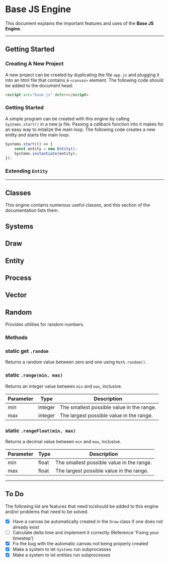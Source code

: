 # Base JS Engine
This document explains the important features and uses of the **Base JS Engine**.

-------------------
## Getting Started
### Creating A New Project
A new project can be created by duplicating the file `app.js` and plugging it into an 
html file that contains a `<canvas>` element. The following code should be added to the 
document head:

```html
<script src="base.js" defer></script>
```

### Getting Started
A simple program can be created with this engine by calling `Systems.start()` in a
new js file. Passing a callback function into it makes for an easy way to initalize
the main loop. The following code creates a new entity and starts the main loop:
```js
Systems.start(() => {
    const entity = new Entity();
    Systems.instantiate(entity);
});
```

### Extending `Entity`

-------------------
## Classes
This engine contains numerous useful classes, and this section of the documentation
lists them.

## Systems

## Draw

## Entity

## Process


## Vector

## Random
Provides utilities for random numbers.

### Methods

### static get `.random`
Returns a random value between zero and one using `Math.random()`.

### static `.range(min, max)`
Returns an integer value between `min` and `max`, inclusive.

| Parameter | Type    | Description                               |
| --------- | ------- | ----------------------------------------- |
| min       | integer | The smallest possible value in the range. |
| max       | integer | The largest possible value in the range.  |

### static `.rangeFloat(min, max)`
Returns a decimal value between `min` and `max`, inclusive.

| Parameter | Type    | Description                               |
| --------- | ------- | ----------------------------------------- |
| min       | float   | The smallest possible value in the range. |
| max       | float   | The largest possible value in the range.  |

-------------------
## To Do
The following list are features that need to/should be added to this engine and/or problems
that need to be solved.

 - [x] Have a canvas be automatically created in the `Draw` class if one does not already exist
 - [ ] Calculate delta time and implement it correctly (Reference 'Fixing your timestep') 
 - [x] Fix the bug with the automatic canvas not being properly created
 - [x] Make a system to let `Systems` run subprocesses
 - [x] Make a system to let entities run subprocesses
